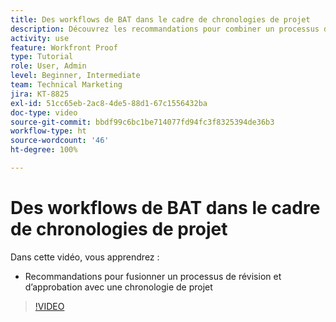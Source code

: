```yaml
---
title: Des workflows de BAT dans le cadre de chronologies de projet
description: Découvrez les recommandations pour combiner un processus de révision et d’approbation avec une chronologie de projet dans  [!DNL  Workfront].
activity: use
feature: Workfront Proof
type: Tutorial
role: User, Admin
level: Beginner, Intermediate
team: Technical Marketing
jira: KT-8825
exl-id: 51cc65eb-2ac8-4de5-88d1-67c1556432ba
doc-type: video
source-git-commit: bbdf99c6bc1be714077fd94fc3f8325394de36b3
workflow-type: ht
source-wordcount: '46'
ht-degree: 100%

---
```


# Des workflows de BAT dans le cadre de chronologies de projet

Dans cette vidéo, vous apprendrez :

* Recommandations pour fusionner un processus de révision et d’approbation avec une chronologie de projet

>[!VIDEO](https://video.tv.adobe.com/v/335125/?quality=12&learn=on&enablevpops=1)

<!--
This is a duplicate and not used in the TOC
-->
